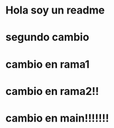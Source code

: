 # Hola soy un readme
# segundo cambio
# cambio en rama1


# cambio en rama2!!
# cambio en main!!!!!!!